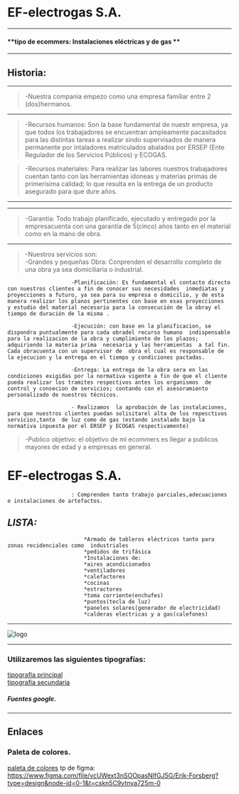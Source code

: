 #  EF-electrogas S.A. 
-----------------------------------------------------------------------------------------------
#### **tipo de ecommers: Instalaciones eléctricas y de gas **

---
## Historia:
----------------------------------------------------------------------------------------------------------------------------------------------------------
 > -Nuestra compania empezo como una empresa familiar entre 2 (dos)hermanos. 
 ---

 > -Recursos humanos: Son la base fundamental de nuestr empresa, ya que todos los trabajadores se encuentran ampleamente pacasitados para las distintas tareas a realizar sindo supervisados de manera permanente por intaladores matriculados abalados por ERSEP (Ente Regulador de los Servicios Públicos) y ECOGAS.    

 > -Recursos materiales: Para realizar las labores nuestros trabajadores cuentan tanto con las herramientas idoneas y materias primas de primerisima calidad; lo que resulta en la entrega de un producto asegurado para que dure años.
----------------------------------------------------------------------------------------------------------------------------------------------------
----------------------------------------------------------------------------------------------------------------------------------------------------
> -Garantia: Todo trabajo planificado, ejecutado y entregado por la empresacuenta con una garantia de 5(cinco) años tanto en el material como en la mano de obra.    
***********************************************************************************************************************************************************
> -Nuestros servicios son:      
> -Grandes y pequeñas Obra: Conprenden el desarrollo completo de una obra ya sea domiciliaria o industrial.    

                        -Planificación: Es fundamental el contacto directo  con nuestros clientes a fin de conocer sus necesidades  inmediatas y proyecciones a futuro, ya sea para su empresa o domicilio, y de esta manera realizar los planos pertinentes con base en esas proyecciones  y estudio del material necesario para la consecución de la obray el tiempo de duración de la misma .     
                        
                        -Ejecución: con base en la planificacion, se dispondra puntualmente para cada obradel recurso humano  indispensable para la realizacion de la obra y cumplimiento de los plazos; adquiriendo la materia prima  necesaria y las herramientas  a tal fin. Cada obracuenta con un supervisor de  obra el cual es responsable de la ejecucion y la entrega en el tiempo y condiciones pactadas.    

                        -Entrega: La entrega de la obra sera en las condiciones exigidas por la normativa vigente a fin de que el cliente pueda realizar los tramites respectivos antes los organismos  de control y consecion de servicios; contando con el asesoramiento personalizado de nuestros técnicos.    
                        
                        - Realizamos  la aprobación de las instalaciones, para que nuestros clientes puedan solisitarel alta de los repesctivos servicios,tanto  de luz como de gas (estando instalado bajo la normativa inpuesta por el ERSEP y ECOGAS respectivamente) 
> -Publico objetivo: el objetivo de mi ecommers es llegar a publicos mayores de edad y a empresas en general.



# EF-electrogas S.A.   
                        : Comprenden tanto trabajo parciales,adecuaciones e instalaciones de artefactos.    
## ***LISTA:***
                            *Armado de tableros eléctricos tanto para zonas recidenciales como  industriales    
                            *pedidos de trifásica    
                            *Instalaciones de:    
                            *aires acondicionados    
                            *ventiladores    
                            *calefactores    
                            *cocinas    
                            *estractores    
                            *toma corriente(enchufes)    
                            *puntos(tecla de luz)    
                            *paneles solares(generador de electricidad)    
                            *calderas electricas y a gas(calefones)   
*********************************************************************************************************************************************************************************************************************************************************************************************************************************************************************************************************************************************************************************

![logo](https://i.imgur.com/ETs04Ty.png)

----------------------------------------------------------------------------------------------------------------------------------------------------------------------------------------------------------------------------------------------------------------------------------------------------------------------
 ###  ****Utilizaremos las siguientes tipografías:****
[tipografía principal](https://fonts.google.com/share?selection.family=Roboto:wght@500)     
[tipografía secundaria](https://fonts.google.com/share?selection.family=Bungee%20Spice)
##### Fuentes google.
----------------------------------------------------------------------------------------------------------------------------------------------------------------------------------------------------------------------------------------------------------------------------------------------------------------------
## Enlaces
### Paleta de colores.
[paleta de colores](https://mycolor.space/?hex=%231500FF&sub=1 "paleta gradient")
tp de figma: https://www.figma.com/file/vcUWext3nSOOpasNIfGJ5G/Erik-Forsberg?type=design&node-id=0-1&t=cskn5C9ytnya725m-0
